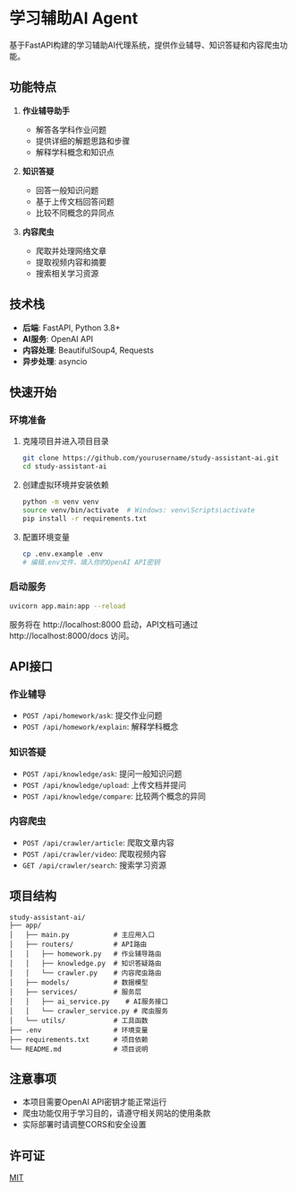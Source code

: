 # 学习辅助AI Agent

基于FastAPI构建的学习辅助AI代理系统，提供作业辅导、知识答疑和内容爬虫功能。

## 功能特点

1. **作业辅导助手**
   - 解答各学科作业问题
   - 提供详细的解题思路和步骤
   - 解释学科概念和知识点

2. **知识答疑**
   - 回答一般知识问题
   - 基于上传文档回答问题
   - 比较不同概念的异同点

3. **内容爬虫**
   - 爬取并处理网络文章
   - 提取视频内容和摘要
   - 搜索相关学习资源

## 技术栈

- **后端**: FastAPI, Python 3.8+
- **AI服务**: OpenAI API
- **内容处理**: BeautifulSoup4, Requests
- **异步处理**: asyncio

## 快速开始

### 环境准备

1. 克隆项目并进入项目目录
   ```bash
   git clone https://github.com/yourusername/study-assistant-ai.git
   cd study-assistant-ai
   ```

2. 创建虚拟环境并安装依赖
   ```bash
   python -m venv venv
   source venv/bin/activate  # Windows: venv\Scripts\activate
   pip install -r requirements.txt
   ```

3. 配置环境变量
   ```bash
   cp .env.example .env
   # 编辑.env文件，填入你的OpenAI API密钥
   ```

### 启动服务

```bash
uvicorn app.main:app --reload
```

服务将在 http://localhost:8000 启动，API文档可通过 http://localhost:8000/docs 访问。

## API接口

### 作业辅导

- `POST /api/homework/ask`: 提交作业问题
- `POST /api/homework/explain`: 解释学科概念

### 知识答疑

- `POST /api/knowledge/ask`: 提问一般知识问题
- `POST /api/knowledge/upload`: 上传文档并提问
- `POST /api/knowledge/compare`: 比较两个概念的异同

### 内容爬虫

- `POST /api/crawler/article`: 爬取文章内容
- `POST /api/crawler/video`: 爬取视频内容
- `GET /api/crawler/search`: 搜索学习资源

## 项目结构

```
study-assistant-ai/
├── app/
│   ├── main.py           # 主应用入口
│   ├── routers/          # API路由
│   │   ├── homework.py   # 作业辅导路由
│   │   ├── knowledge.py  # 知识答疑路由
│   │   └── crawler.py    # 内容爬虫路由
│   ├── models/           # 数据模型
│   ├── services/         # 服务层
│   │   ├── ai_service.py    # AI服务接口
│   │   └── crawler_service.py # 爬虫服务
│   └── utils/            # 工具函数
├── .env                  # 环境变量
├── requirements.txt      # 项目依赖
└── README.md             # 项目说明
```

## 注意事项

- 本项目需要OpenAI API密钥才能正常运行
- 爬虫功能仅用于学习目的，请遵守相关网站的使用条款
- 实际部署时请调整CORS和安全设置

## 许可证

[MIT](LICENSE)

